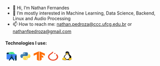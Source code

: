 - 👋 Hi, I’m Nathan Fernandes
- 👀 I’m mostly interested in Machine Learning, Data Science, Backend, Linux and Audio Processing
- 📫 How to reach me: nathan.pedroza@ccc.ufcg.edu.br or nathanfpedroza@gmail.com

<h4>Technologies I use:</h4>
 <div>
  <img align="center" alt="Android Studio" height="30" width="40" src="https://github.com/devicons/devicon/raw/master/icons/androidstudio/androidstudio-original.svg">
  <img align="center" alt="Python" height="30" width="40" src="https://raw.githubusercontent.com/devicons/devicon/master/icons/python/python-original.svg">
  <img align="center" alt="Tensorflow" height="30" width="40" src="https://github.com/devicons/devicon/blob/master/icons/tensorflow/tensorflow-original.svg">
  <img align="center" alt="Pytorch" height="30" width="40" src="https://raw.githubusercontent.com/devicons/devicon/master/icons/pytorch/pytorch-original.svg">
  <img align="center" alt="Linux" height="30" width="40" src="https://raw.githubusercontent.com/devicons/devicon/master/icons/linux/linux-original.svg">
</div>
<!---
nathanzilgo/nathanzilgo is a ✨ special ✨ repository because its `README.md` (this file) appears on your GitHub profile.
You can click the Preview link to take a look at your changes.
--->
